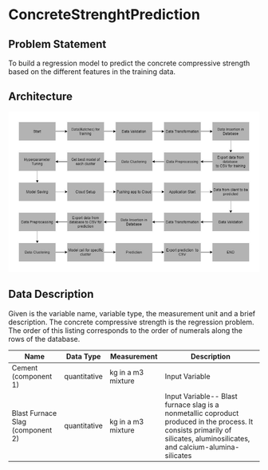 # ConcreteStrenghtPrediction 

## Problem Statement
To build a regression model to predict the concrete compressive strength based on the different features in the training data. 

## Architecture

![](architecuture.jpg)

## Data Description
Given is the variable name, variable type, the measurement unit and a brief description. 
The concrete compressive strength is the regression problem. The order of this listing 
corresponds to the order of numerals along the rows of the database. 


| Name | Data Type | Measurement | Description |
| ------------- | ------------- | ------------- | ------------- |
|Cement (component 1)|	quantitative |	kg in a m3 mixture |	Input Variable  | 
| Blast Furnace Slag (component 2) |	quantitative |	kg in a m3 mixture	| Input Variable-- Blast furnace slag is a nonmetallic coproduct produced in the process. It consists primarily of silicates, aluminosilicates, and calcium-alumina-silicates  |